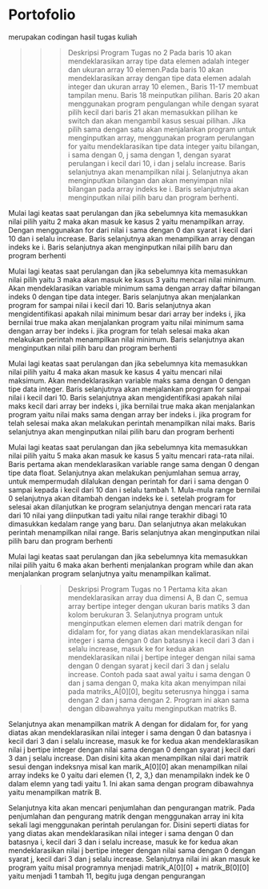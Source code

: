 # Portofolio
merupakan codingan hasil tugas kuliah

>>> Deskripsi Program Tugas no 2
Pada baris 10 akan mendeklarasikan array tipe data elemen adalah integer dan ukuran array 10 elemen.Pada baris 10 akan mendeklarasikan array dengan tipe data elemen adalah integer dan ukuran array 10 elemen., Baris 11-17 membuat tampilan menu. Baris 18 meinputkan pilihan. Baris 20 akan menggunakan program pengulangan while dengan syarat pilih kecil dari baris 21 akan memasukkan pilihan ke switch dan akan mengambil kasus sesuai pilihan. Jika pilih sama dengan satu akan menjalankan program untuk menginputkan array, menggunakan program perulangan for yaitu mendeklarasikan tipe data integer yaitu bilangan, i sama dengan 0, j sama dengan 1, dengan syarat perulangan i kecil dari 10, i dan j selalu increase. Baris selanjutnya akan menampilkan nilai j. Selanjutnya akan menginputkan bilangan dan akan menyimpan nilai bilangan pada array indeks ke i. Baris selanjutnya akan menginputkan nilai pilih baru dan program berhenti.

Mulai lagi keatas saat perulangan dan jika sebelumnya kita memasukkan nilai pilih yaitu 2 maka akan masuk ke kasus 2 yaitu menampilkan array. Dengan menggunakan for dari nilai i sama dengan 0 dan syarat i kecil dari 10 dan i selalu increase. Baris selanjutnya akan menampilkan array dengan indeks ke i. Baris selanjutnya akan menginputkan nilai pilih baru dan program berhenti 

Mulai lagi keatas saat perulangan dan jika sebelumnya kita memasukkan nilai pilih yaitu 3 maka akan masuk ke kasus 3 yaitu mencari nilai minimum. Akan mendeklarasikan variable minimum sama dengan array daftar bilangan indeks 0 dengan tipe data integer. Baris selanjutnya akan menjalankan program for sampai nilai i kecil dari 10. Baris selanjutnya akan mengidentifikasi apakah nilai minimum besar dari array ber indeks i, jika bernilai true maka akan menjalankan program yaitu nilai minimum sama dengan array ber indeks i. jika program for telah selesai maka akan melakukan perintah menampilkan nilai minimum. Baris selanjutnya akan menginputkan nilai pilih baru dan program berhenti

Mulai lagi keatas saat perulangan dan jika sebelumnya kita memasukkan nilai pilih yaitu 4 maka akan masuk ke kasus 4 yaitu mencari nilai maksimum. Akan mendeklarasikan variable maks sama dengan 0 dengan tipe data integer. Baris selanjutnya akan menjalankan program for sampai nilai i kecil dari 10. Baris selanjutnya akan mengidentifikasi apakah nilai maks kecil dari array ber indeks i, jika bernilai true maka akan menjalankan program yaitu nilai maks sama dengan array ber indeks i. jika program for telah selesai maka akan melakukan perintah menampilkan nilai maks. Baris selanjutnya akan menginputkan nilai pilih baru dan program berhenti

Mulai lagi keatas saat perulangan dan jika sebelumnya kita memasukkan nilai pilih yaitu 5 maka akan masuk ke kasus 5 yaitu mencari rata-rata nilai. Baris pertama akan mendeklarasikan variable range sama dengan 0 dengan tipe data float. Selanjutnya akan melakukan penjumlahan semua array, untuk mempermudah dilalukan dengan perintah for dari i sama dengan 0 sampai kepada i kecil dari 10 dan i selalu tambah 1. Mula-mula range bernilai 0 selanjutnya akan ditambah dengan indeks ke i. setelah program for selesai akan dilanjutkan ke program selanjutnya dengan mencari rata rata dari 10 nilai yang diinputkan tadi yaitu nilai range terakhir dibagi 10 dimasukkan kedalam range yang baru. Dan selanjutnya akan melakukan perintah menampilkan nilai range. Baris selanjutnya akan menginputkan nilai pilih baru dan program berhenti

Mulai lagi keatas saat perulangan dan jika sebelumnya kita memasukkan nilai pilih yaitu 6 maka akan berhenti menjalankan program while dan akan menjalankan program selanjutnya yaitu menampilkan kalimat.

>>> Deskripsi Program Tugas no 1
Pertama kita akan mendeklarasikan array dua dimensi A, B dan C, semua array bertipe integer dengan ukuran baris matiks 3 dan kolom berukuran 3. Selanjutnya program untuk menginputkan elemen elemen dari matrik dengan for didalam for, for yang diatas akan mendeklarasikan nilai integer i sama dengan 0 dan batasnya i kecil dari 3 dan i selalu increase, masuk ke for kedua akan mendeklarasikan nilai j bertipe integer dengan nilai sama dengan 0 dengan syarat j kecil dari 3 dan j selalu increase. Contoh pada saat awal yaitu i sama dengan 0 dan j sama dengan 0, maka kita akan menyimpan nilai pada matriks_A[0][0], begitu seterusnya hingga i sama dengan 2 dan j sama dengan 2. Program ini akan sama dengan dibawahnya yaitu menginputkan matriks B.

Selanjutnya akan menampilkan matrik A dengan for didalam for, for yang diatas akan mendeklarasikan nilai integer i sama dengan 0 dan batasnya i kecil dari 3 dan i selalu increase, masuk ke for kedua akan mendeklarasikan nilai j bertipe integer dengan nilai sama dengan 0 dengan syarat j kecil dari 3 dan j selalu increase. Dan disini kita akan menampilkan nilai dari matrik sesui dengan indeksnya misal kan marik_A[0][0] akan menampilkan nilai array indeks ke 0 yaitu dari elemen {1, 2, 3,} dan menampilakn indek ke 0 dalam elemn yang tadi yaitu 1. Ini akan sama dengan program dibawahnya yaitu menampilkan matrik B.

Selanjutnya kita akan mencari penjumlahan dan pengurangan matrik. Pada penjumlahan dan pengurang matrik dengan menggunakan array ini kita sekali lagi menggunakan perintah perulangan for. Disini seperti diatas for yang diatas akan mendeklarasikan nilai integer i sama dengan 0 dan batasnya i, kecil dari 3 dan i selalu increase, masuk ke for kedua akan mendeklarasikan nilai j bertipe integer dengan nilai sama dengan 0 dengan syarat j, kecil dari 3 dan j selalu increase. Selanjutnya nilai ini akan masuk ke program yaitu misal programnya menjadi matrik_A[0][0] + matrik_B[0][0] yaitu menjadi 1 tambah 11, begitu juga dengan pengurangan
